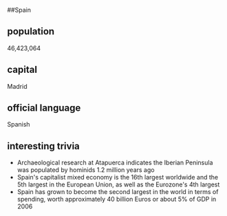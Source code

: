 ##Spain
## population
46,423,064

## capital
Madrid
 
## official language
Spanish

## interesting trivia
* Archaeological research at Atapuerca indicates the Iberian Peninsula was populated by hominids 1.2 million years ago
* Spain's capitalist mixed economy is the 16th largest worldwide and the 5th largest in the European Union, as well as the Eurozone's 4th largest
* Spain has grown to become the second largest in the world in terms of spending, worth approximately 40 billion Euros or about 5% of GDP in 2006


